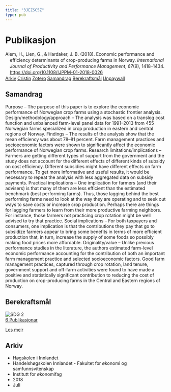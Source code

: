 ```yaml
---
title: "3JEZSC5Z"
type: pub
---
```

<h1>Publikasjon</h1>
<article id="csl-bib-container-3JEZSC5Z" class="csl-bib-container">
  <div class="csl-bib-body" style="line-height: 1.35; padding-left: 1em; text-indent:-1em;">
  <div class="csl-entry">Alem, H., Lien, G., &amp; Hardaker, J. B. (2018). Economic performance and efficiency determinants of crop-producing farms in Norway. <i>International Journal of Productivity and Performance Management</i>, <i>67</i>(9), 1418&#x2013;1434. <a href="https://doi.org/10.1108/IJPPM-01-2018-0026">https://doi.org/10.1108/IJPPM-01-2018-0026</a></div>
</div>
  <div class="csl-bib-buttons">
    <a href="#taxonomy-article-3JEZSC5Z" class="csl-bib-button">Arkiv</a>
    <a href="https://app.cristin.no/results/show.jsf?id=1596049" alt="Cristin URL" class="csl-bib-button">Cristin</a>
    <a href="http://zotero.org/groups/5402882/items/3JEZSC5Z" alt="Zotero URL" class="csl-bib-button">Zotero</a>
    <a href="#abstract-article-3JEZSC5Z" class="csl-bib-button">Samandrag</a>
    <a href="#sdg-article-3JEZSC5Z" class="csl-bib-button">Berekraftsmål</a>
    <a href="https://www.emerald.com/insight/content/doi/10.1108/IJPPM-01-2018-0026/full/pdf?title=economic-performance-and-efficiency-determinants-of-crop-producing-farms-in-norway" class="csl-bib-button">Unpaywall</a>
  </div>
  <div id="csl-bib-meta-container-3JEZSC5Z"></div>
</article>
<div id="csl-bib-meta-3JEZSC5Z" class="csl-bib-meta">
  <article id="abstract-article-3JEZSC5Z" class="abstract-article">
    <h1>Samandrag</h1>
    Purpose – The purpose of this paper is to explore the economic performance of Norwegian crop farms using a stochastic frontier analysis. Design/methodology/approach – The analysis was based on a translog cost function and unbalanced farm-level panel data for 1991–2013 from 455 Norwegian farms specialized in crop production in eastern and central regions of Norway. Findings – The results of the analysis show that the mean efficiency was about 78–81 percent. Farm management practices and socioeconomic factors were shown to significantly affect the economic performance of Norwegian crop farms. Research limitations/implications – Farmers are getting different types of support from the government and the study does not account for the different effects of different kinds of subsidy on cost efficiency. Different subsidies might have different effects on farm performance. To get more informative and useful results, it would be necessary to repeat the analysis with less aggregated data on subsidy payments. Practical implications – One implication for farmers (and their advisers) is that many of them are less efficient than the estimated benchmark (best performing farms). Thus, those lagging behind the best performing farms need to look at the way they are operating and to seek out ways to save costs or increase crop production. Perhaps there are things for lagging farmers to learn from their more productive farming neighbors. For instance, those farmers not practicing crop rotation might be well advised to try that practice. Social implications – For both taxpayers and consumers, one implication is that the contributions they pay that go to subsidize farmers appear to bring some benefits in terms of more efficient production that, in turn, increase the supply of some foods so possibly making food prices more affordable. Originality/value – Unlike previous performance studies in the literature, the authors estimated farm-level economic performance accounting for the contribution of both an important farm management practice and selected socioeconomic factors. Good farm management practices, captured through crop rotation, land tenure, government support and off-farm activities were found to have made a positive and statistically significant contribution to reducing the cost of production on crop-producing farms in the Central and Eastern regions of Norway.
  </article>
  <article id="sdg-article-3JEZSC5Z" class="sdg-article">
    <h1>Berekraftsmål</h1>
    <div class="sdg-container"><div id="sdg2" class="sdg"> <img src="{{< params subfolder >}}images/sdg/sdg02_no.png" class="image" alt="SDG 2"> <div class="sdg-overlay"> <a href="{{< params subfolder >}}no/archive/?sdg=2#archive" class="sdg-publication-count"><span>6</span> Publikasjonar</a> <p><a href="NA" class="sdg-read-more">Les meir</a></p> </div> </div></div>
  </article>
  <article id="taxonomy-article-3JEZSC5Z" class="taxonomy-article">
    <h1>Arkiv</h1>
    <ul>
      <li>Høgskolen i Innlandet</li>
      <li>Handelshøgskolen Innlandet - Fakultet for økonomi og samfunnsvitenskap</li>
      <li>Institutt for økonomifag</li>
      <li>2018</li>
      <li>Juli</li>
    </ul>
  </article>
</div>
